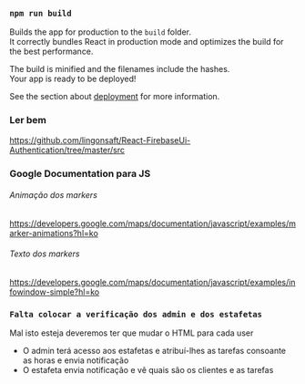 
### `npm run build`

Builds the app for production to the `build` folder.<br>
It correctly bundles React in production mode and optimizes the build for the best performance.

The build is minified and the filenames include the hashes.<br>
Your app is ready to be deployed!

See the section about [deployment](https://facebook.github.io/create-react-app/docs/deployment) for more information.

### Ler bem 

https://github.com/lingonsaft/React-FirebaseUi-Authentication/tree/master/src

### Google Documentation para JS

###### Animação dos markers
https://developers.google.com/maps/documentation/javascript/examples/marker-animations?hl=ko

###### Texto dos markers
https://developers.google.com/maps/documentation/javascript/examples/infowindow-simple?hl=ko

### `Falta colocar a verificação dos admin e dos estafetas`
Mal isto esteja deveremos ter que mudar o HTML para cada user

+ O admin terá acesso aos estafetas e atribuí-lhes as tarefas consoante as horas e envia notificação
+ O estafeta envia notificação e vê quais são os clientes e as tarefas
